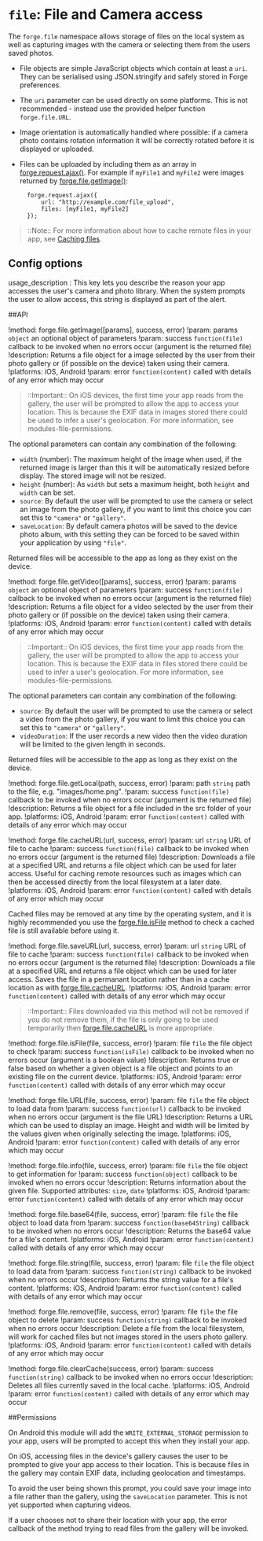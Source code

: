 ``file``: File and Camera access
================================

The ``forge.file`` namespace allows storage of files on the local system as well as capturing images with the camera or selecting them from the users saved photos.

- File objects are simple JavaScript objects which contain at least a
   ``uri``. They can be serialised using JSON.stringify and safely
   stored in Forge preferences.
- The ``uri`` parameter can be used directly on some platforms. This is
   not recommended - instead use the provided helper function
   ``forge.file.URL``.
- Image orientation is automatically handled where possible: if a
   camera photo contains rotation information it will be correctly
   rotated before it is displayed or uploaded.
- Files can be uploaded by including them as an array in
   [forge.request.ajax()](/modules/request/current/docs/index.html#forgerequestajaxoptions). For example if ``myFile1`` and ``myFile2`` were
   images returned by [forge.file.getImage()](index.html#forgefilegetimageparams-success-error):

		forge.request.ajax({
			url: "http://example.com/file_upload",
			files: [myFile1, myFile2]
		});

> ::Note:: For more information about how to cache remote files in your app, see [Caching files](/docs/current/recipes/offline/cache.html).


## Config options

usage_description
:   This key lets you describe the reason your app accesses the user's camera and photo library. When the system prompts the user to allow access, this string is displayed as part of the alert.


##API

!method: forge.file.getImage([params], success, error)
!param: params `object` an optional object of parameters
!param: success `function(file)` callback to be invoked when no errors occur (argument is the returned file)
!description: Returns a file object for a image selected by the user from their photo gallery or (if possible on the device) taken using their camera.
!platforms: iOS, Android
!param: error `function(content)` called with details of any error which may occur

> ::Important:: On iOS devices, the first time your app reads from the gallery, the
user will be prompted to allow the app to access your location. This
is because the EXIF data in images stored there could be used to
infer a user's geolocation. For more information, see
modules-file-permissions.

The optional parameters can contain any combination of the following:

-  ``width`` (number): The maximum height of the image when used, if the returned
   image is larger than this it will be automatically resized before
   display. The stored image will not be resized.
-  ``height`` (number): As ``width`` but sets a maximum height, both ``height``
   and ``width`` can be set.
-  ``source``: By default the user will be prompted to use the camera or
   select an image from the photo gallery, if you want to limit this
   choice you can set this to ``"camera"`` or ``"gallery"``.
-  ``saveLocation``: By default camera photos will be saved to the
   device photo album, with this setting they can be forced to be saved
   within your application by using ``"file"``.

Returned files will be accessible to the app as long as they exist on
the device.

!method: forge.file.getVideo([params], success, error)
!param: params `object` an optional object of parameters
!param: success `function(file)` callback to be invoked when no errors occur (argument is the returned file)
!description: Returns a file object for a video selected by the user from their photo gallery or (if possible on the device) taken using their camera.
!platforms: iOS, Android
!param: error `function(content)` called with details of any error which may occur

> ::Important:: On iOS devices, the first time your app reads from the gallery, the
user will be prompted to allow the app to access your location. This
is because the EXIF data in files stored there could be used to
infer a user's geolocation. For more information, see
modules-file-permissions.

The optional parameters can contain any combination of the following:

-  ``source``: By default the user will be prompted to use the camera or
   select a video from the photo gallery, if you want to limit this
   choice you can set this to ``"camera"`` or ``"gallery"``.
- ``videoDuration``: If the user records a new video then the video duration will be limited to the given length in seconds.

Returned files will be accessible to the app as long as they exist on
the device.

!method: forge.file.getLocal(path, success, error)
!param: path `string` path to the file, e.g. "images/home.png".
!param: success `function(file)` callback to be invoked when no errors occur (argument is the returned file)
!description: Returns a file object for a file included in the src folder of your app.
!platforms: iOS, Android
!param: error `function(content)` called with details of any error which may occur

!method: forge.file.cacheURL(url, success, error)
!param: url `string` URL of file to cache
!param: success `function(file)` callback to be invoked when no errors occur (argument is the returned file)
!description: Downloads a file at a specified URL and returns a file object which can be used for later access. Useful for caching remote resources such as images which can then be accessed directly from the local filesystem at a later date.
!platforms: iOS, Android
!param: error `function(content)` called with details of any error which may occur

Cached files may be removed at any time by the operating system, and it
is highly recommended you use the [forge.file.isFile](index.html#forgefileisfilefile-success-error) method to check a cached
file is still available before using it.

!method: forge.file.saveURL(url, success, error)
!param: url `string` URL of file to cache
!param: success `function(file)` callback to be invoked when no errors occur (argument is the returned file)
!description: Downloads a file at a specified URL and returns a file object which can be used for later access. Saves the file in a permanant location rather than in a cache location as with [forge.file.cacheURL](index.html#forgefilecacheurlurl-success-error).
!platforms: iOS, Android
!param: error `function(content)` called with details of any error which may occur

> ::Important:: Files downloaded via this method will not be removed if you do not
remove them, if the file is only going to be used temporarily then
[forge.file.cacheURL](index.html#forgefilecacheurlurl-success-error) is more appropriate.

!method: forge.file.isFile(file, success, error)
!param: file `file` the file object to check
!param: success `function(isFile)` callback to be invoked when no errors occur (argument is a boolean value)
!description: Returns true or false based on whether a given object is a file object and points to an existing file on the current device.
!platforms: iOS, Android
!param: error `function(content)` called with details of any error which may occur

!method: forge.file.URL(file, success, error)
!param: file `file` the file object to load data from
!param: success `function(url)` callback to be invoked when no errors occur (argument is the file URL)
!description: Returns a URL which can be used to display an image. Height and width will be limited by the values given when originally selecting the image.
!platforms: iOS, Android
!param: error `function(content)` called with details of any error which may occur

!method: forge.file.info(file, success, error)
!param: file `file` the file object to get information for
!param: success `function(object)` callback to be invoked when no errors occur
!description: Returns information about the given file. Supported attributes: `size`, `date`
!platforms: iOS, Android
!param: error `function(content)` called with details of any error which may occur

!method: forge.file.base64(file, success, error)
!param: file `file` the file object to load data from
!param: success `function(base64String)` callback to be invoked when no errors occur
!description: Returns the base64 value for a file's content.
!platforms: iOS, Android
!param: error `function(content)` called with details of any error which may occur

!method: forge.file.string(file, success, error)
!param: file `file` the file object to load data from
!param: success `function(string)` callback to be invoked when no errors occur
!description: Returns the string value for a file's content.
!platforms: iOS, Android
!param: error `function(content)` called with details of any error which may occur

!method: forge.file.remove(file, success, error)
!param: file `file` the file object to delete
!param: success `function(string)` callback to be invoked when no errors occur
!description: Delete a file from the local filesystem, will work for cached files but not images stored in the users photo gallery.
!platforms: iOS, Android
!param: error `function(content)` called with details of any error which may occur

!method: forge.file.clearCache(success, error)
!param: success `function(string)` callback to be invoked when no errors occur
!description: Deletes all files currently saved in the local cache.
!platforms: iOS, Android
!param: error `function(content)` called with details of any error which may occur

##Permissions

On Android this module will add the ``WRITE_EXTERNAL_STORAGE``
permission to your app, users will be prompted to accept this when they
install your app.

On iOS, accessing files in the device's gallery causes the user to be
prompted to give your app access to their location. This is because
files in the gallery may contain EXIF data, including geolocation and
timestamps.

To avoid the user being shown this prompt, you could save your image
into a file rather than the gallery, using the ``saveLocation``
parameter. This is not yet supported when capturing videos.

If a user chooses not to share their location with your app, the error
callback of the method trying to read files from the gallery will be
invoked.
